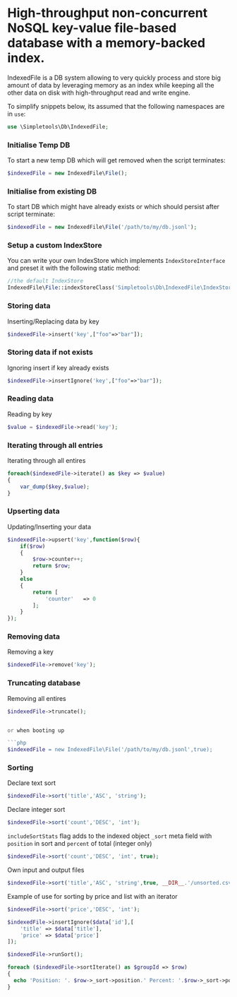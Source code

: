 High-throughput non-concurrent NoSQL key-value file-based database with a memory-backed index.
========================================

IndexedFile is a DB system allowing to very quickly process and store big amount of data by leveraging memory as an index while keeping all the other data on disk with high-throughput read and write engine.

To simplify snippets below, its assumed that the following namespaces are in `use`:

```php
use \Simpletools\Db\IndexedFile;
```

### Initialise Temp DB

To start a new temp DB which will get removed when the script terminates:

```php
$indexedFile = new IndexedFile\File();
```

### Initialise from existing DB

To start DB which might have already exists or which should persist after script terminate:

```php
$indexedFile = new IndexedFile\File('/path/to/my/db.jsonl');
```

### Setup a custom IndexStore

You can write your own IndexStore which implements `IndexStoreInterface` and preset it with the following static method:

```php
//the default IndexStore
IndexedFile\File::indexStoreClass('Simpletools\Db\IndexedFile\IndexStore\ArrayIndexStore');
```

### Storing data

Inserting/Replacing data by key

```php
$indexedFile->insert('key',["foo"=>"bar"]);
```

### Storing data if not exists

Ignoring insert if key already exists

```php
$indexedFile->insertIgnore('key',["foo"=>"bar"]);
```

### Reading data

Reading by key

```php
$value = $indexedFile->read('key');
```

### Iterating through all entries

Iterating through all entires

```php
foreach($indexedFile->iterate() as $key => $value)
{
    var_dump($key,$value);
}
```

### Upserting data

Updating/Inserting your data

```php
$indexedFile->upsert('key',function($row){
    if($row)
    {
        $row->counter++;
        return $row;
    }
    else
    {
        return [
            'counter'   => 0
        ];
    }
});
```

### Removing data

Removing a key

```php
$indexedFile->remove('key');
```

### Truncating database

Removing all entires

```php
$indexedFile->truncate();


or when booting up

```php
$indexedFile = new IndexedFile\File('/path/to/my/db.jsonl',true);
```

### Sorting

Declare text sort
```php
$indexedFile->sort('title','ASC', 'string');
```

Declare integer sort
```php
$indexedFile->sort('count','DESC', 'int');
```

`includeSortStats` flag adds to the indexed object `_sort` meta field with `position` in sort and `percent` of total (integer only)
```php
$indexedFile->sort('count','DESC', 'int', true);
```

Own input and output files
```php
$indexedFile->sort('title','ASC', 'string',true, __DIR__.'/unsorted.csv', __DIR__.'/sorted.csv');
```

Example of use for sorting by price and list with an iterator 
```php
$indexedFile->sort('price','DESC', 'int');

$indexedFile->insertIgnore($data['id'],[
    'title' => $data['title'],
    'price' => $data['price']
]); 

$indexedFile->runSort();

foreach ($indexedFile->sortIterate() as $groupId => $row)
{
  echo 'Position: '. $row->_sort->position.' Percent: '.$row->_sort->position.' Index key: '. $groupId .' Price: '. $row->price."\n";
}

```